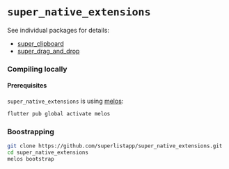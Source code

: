 # `super_native_extensions`

See individual packages for details:

- [super_clipboard](super_clipboard)
- [super_drag_and_drop](super_drag_and_drop)

### Compiling locally

#### Prerequisites

`super_native_extensions` is using [melos](http://melos.invertase.dev):
```bash
flutter pub global activate melos
```

### Boostrapping

```bash
git clone https://github.com/superlistapp/super_native_extensions.git
cd super_native_extensions
melos bootstrap
```